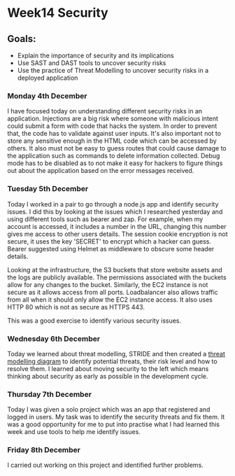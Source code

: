 <h1>Week14 Security </h1>

<h2>Goals:</h2>

- Explain the importance of security and its implications
- Use SAST and DAST tools to uncover security risks
- Use the practice of Threat Modelling to uncover security risks in a deployed application

<h3>Monday 4th December</h3>

I have focused today on understanding different security risks in an application. Injections are a big risk where someone with malicious intent could submit a form with code that hacks the system. In order to prevent that, the code has to validate against user inputs. It's also important not to store any sensitive enough in the HTML code which can be accessed by others. It also must not be easy to guess routes that could cause damage to the application such as commands to delete information collected. Debug mode has to be disabled as to not make it easy for hackers to figure things out about the application based on the error messages received. 

<h3>Tuesday 5th December</h3>

Today I worked in a pair to go through a node.js app and identify security issues. I did this by looking at the issues which I researched yesterday and using different tools such as bearer and zap. For example, when my account is accessed, it includes a number in the URL, changing this number gives me access to other users details. The session cookie encryption is not secure, it uses the key 'SECRET' to encrypt which a hacker can guess. Bearer suggested using Helmet as middleware to obscure some header details. 

Looking at the infrastructure, the S3 buckets that store website assets and the logs are publicly available. The permissions associated with the buckets allow for any changes to the bucket. Similarly, the EC2 instance is not secure as it allows access from all ports. Loadbalancer also allows traffic from all when it should only allow the EC2 instance access. It also uses HTTP 80 which is not as secure as HTTPS 443.

This was a good exercise to identify various security issues.

<h3>Wednesday 6th December</h3>

Today we learned about threat modelling, STRIDE and then created a [threat modelling diagram](https://github.com/sandrasoi/My-Makers-Journey/blob/main/My-Programs/Threat%20Modelling%20-%20Payments%20page.jpg) to identify potential threats, their risk level and how to resolve them. I learned about moving security to the left which means thinking about security as early as possible in the development cycle. 

<h3>Thursday 7th December</h3>

Today I was given a solo project which was an app that registered and logged in users. My task was to identify the security threats and fix them. It was a good opportunity for me to put into practise what I had learned this week and use tools to help me identify issues. 

<h3>Friday 8th December</h3>

I carried out working on this project and identified further problems. 
